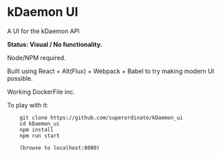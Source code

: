 # kDaemon UI

A UI for the kDaemon API
 
**Status: Visual / No functionality.**

Node/NPM required.

Built using React + Alt(Flux) + Webpack + Babel to try making modern UI possible.

Working DockerFile inc.

To play with it:

```
	git clone https://github.com/superordinate/kDaemon_ui
	cd kDaemon_ui
	npm install
	npm run start

	(browse to localhost:8080)
	
```